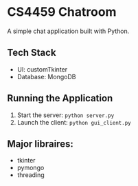 # CS4459 Chatroom

A simple chat application built with Python.

## Tech Stack
- UI: customTkinter
- Database: MongoDB

## Running the Application
1. Start the server: `python server.py`
2. Launch the client: `python gui_client.py`

## Major libraires:
- tkinter
- pymongo
- threading